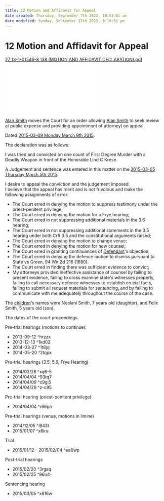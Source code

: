 ```yaml
---
title: 12 Motion and Affidavit for Appeal
date created: Thursday, September 7th 2023, 10:53:01 am
date modified: Sunday, September 17th 2023, 9:18:31 pm
---
```


# 12 Motion and Affidavit for Appeal

[27 13-1-01546-8 138 (MOTION AND AFFIDAVIT DECLARATION).pdf](../../../../assets/attachments/27%2013-1-01546-8%20138%20(MOTION%20AND%20AFFIDAVIT%20DECLARATION).pdf)

![27 13-1-01546-8 138 (MOTION AND AFFIDAVIT DECLARATION).pdf](../../../../assets/attachments/27%2013-1-01546-8%20138%20(MOTION%20AND%20AFFIDAVIT%20DECLARATION).pdf)

[Alan Smith](../../70-79%20People/72%20Suspects%20and%20People%20of%20Interest/01%20Alan%20Smith.md) moves the Court for an order allowing [Alan Smith](../../70-79%20People/72%20Suspects%20and%20People%20of%20Interest/01%20Alan%20Smith.md) to seek review at public expense and providing appointment of attorneyt on appeal.

Dated [2015-03-09 Monday March 9th 2015](../../10-19%20Case%20Dates/13%20Investigation%20Dates/2015-03-09%20Monday%20March%209th%202015.md).

The declaration was as follows:

I was tried and convicted on one count of First Degree Murder with a Deadly Weapon in front of the Honorable Lind C Krese.

A Judgement and sentence was entered in this matter on the [2015-03-05 Thursday March 5th 2015](../../10-19%20Case%20Dates/13%20Investigation%20Dates/2015-03-05%20Thursday%20March%205th%202015.md).

I desire to appeal the conviction and the judgement imposed.  
I believe that the appeal has merit and is not frivolous and make the following assignments of error:

- The Court erred in denying the motion to suppress testimony under the priest-penitent privilege;
- The Court erred in denying the motion for a Frye hearing;
- The Court erred in not suppressing additional materials in the 3.6 hearing;
- The Court erred in not suppressing additional statements in the 3.5 hearing under both CrR 3.5 and the constitutional arguments raised;
- The Court erred in denying the motion to change venue;
- The Court erred in denying the motion for new counsel;
- The Court erred in granting continuances of [Defendant](../../70-79%20People/72%20Suspects%20and%20People%20of%20Interest/01%20Alan%20Smith.md)'s objection;
- The Court erred in denying the defence motion to dismiss pursuant to State vs Green, 94 Wn.2d 216 (1980).
- The Court erred in finding there was sufficient evidence to convict;
- My attorneys provided ineffective assistance of counsel by failing to present evidence, failing to cross examine state's witnesses properly, failing to call necessary defence witnesses to establish crucial facts, failing to submit all request materials for sentencing, and by failing to communicate with me adequately throughout the course of the case.

The [children](../../70-79%20People/73%20Family%20and%20Friends/07%20Children.md)'s names were Noelani Smith, 7 years old (daughter), and Felix Smith, 5 years old (son).

The dates of the court proceedings.

Pre-trial hearings (motions to continue):

- 2013-09-12 ^hrzzx
- 2013-12-13 ^1kd02
- 2014-03-27 ^1t8jq
- 2014-05-20 ^2tqpx

Pre-trial hearings (3.5, 5.6, Frye Hearing)

- 2014/03/28 ^xq6-5
- 2014/04/04 ^93tq7
- 2014/04/09 ^c9gi5
- 2014/04/29 ^z-c95

Pre-trial hearing (priest-penitent privilege)

- 2014/04/04 ^r66ph

Pre-trial hearings (venue, motions in limine)

- 2014/12/05 ^i943t
- 2015/01/07 ^x6iru

Trial

- 2015/01/12 - 2015/02/04 ^ea6wp

Post-trial hearings

- 2015/02/20 ^3rgaq
- 2015/02/25 ^96u4-

Sentencing hearing

- 2015/03/05 ^x616w
